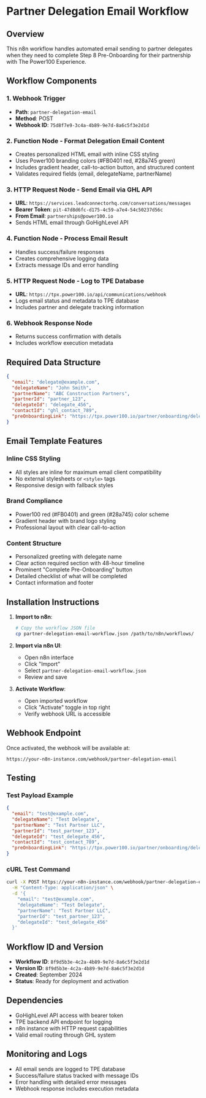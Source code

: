 # Partner Delegation Email Workflow

## Overview
This n8n workflow handles automated email sending to partner delegates when they need to complete Step 8 Pre-Onboarding for their partnership with The Power100 Experience.

## Workflow Components

### 1. Webhook Trigger
- **Path**: `partner-delegation-email`
- **Method**: POST
- **Webhook ID**: `75d8f7e9-3c4a-4b89-9e7d-8a6c5f3e2d1d`

### 2. Function Node - Format Delegation Email Content
- Creates personalized HTML email with inline CSS styling
- Uses Power100 branding colors (#FB0401 red, #28a745 green)
- Includes gradient header, call-to-action button, and structured content
- Validates required fields (email, delegateName, partnerName)

### 3. HTTP Request Node - Send Email via GHL API
- **URL**: `https://services.leadconnectorhq.com/conversations/messages`
- **Bearer Token**: `pit-47d8d6fc-d175-4c59-a7e4-54c50237d56c`
- **From Email**: `partnerships@power100.io`
- Sends HTML email through GoHighLevel API

### 4. Function Node - Process Email Result
- Handles success/failure responses
- Creates comprehensive logging data
- Extracts message IDs and error handling

### 5. HTTP Request Node - Log to TPE Database
- **URL**: `https://tpx.power100.io/api/communications/webhook`
- Logs email status and metadata to TPE database
- Includes partner and delegate tracking information

### 6. Webhook Response Node
- Returns success confirmation with details
- Includes workflow execution metadata

## Required Data Structure

```json
{
  "email": "delegate@example.com",
  "delegateName": "John Smith", 
  "partnerName": "ABC Construction Partners",
  "partnerId": "partner_123",
  "delegateId": "delegate_456", 
  "contactId": "ghl_contact_789",
  "preOnboardingLink": "https://tpx.power100.io/partner/onboarding/delegation?token=xyz"
}
```

## Email Template Features

### Inline CSS Styling
- All styles are inline for maximum email client compatibility
- No external stylesheets or `<style>` tags
- Responsive design with fallback styles

### Brand Compliance
- Power100 red (#FB0401) and green (#28a745) color scheme
- Gradient header with brand logo styling
- Professional layout with clear call-to-action

### Content Structure
- Personalized greeting with delegate name
- Clear action required section with 48-hour timeline
- Prominent "Complete Pre-Onboarding" button
- Detailed checklist of what will be completed
- Contact information and footer

## Installation Instructions

1. **Import to n8n**:
   ```bash
   # Copy the workflow JSON file
   cp partner-delegation-email-workflow.json /path/to/n8n/workflows/
   ```

2. **Import via n8n UI**:
   - Open n8n interface
   - Click "Import" 
   - Select `partner-delegation-email-workflow.json`
   - Review and save

3. **Activate Workflow**:
   - Open imported workflow
   - Click "Activate" toggle in top right
   - Verify webhook URL is accessible

## Webhook Endpoint

Once activated, the webhook will be available at:
```
https://your-n8n-instance.com/webhook/partner-delegation-email
```

## Testing

### Test Payload Example
```json
{
  "email": "test@example.com",
  "delegateName": "Test Delegate",
  "partnerName": "Test Partner LLC",
  "partnerId": "test_partner_123",
  "delegateId": "test_delegate_456",
  "contactId": "test_contact_789",
  "preOnboardingLink": "https://tpx.power100.io/partner/onboarding/delegation?test=true"
}
```

### cURL Test Command
```bash
curl -X POST https://your-n8n-instance.com/webhook/partner-delegation-email \
  -H "Content-Type: application/json" \
  -d '{
    "email": "test@example.com",
    "delegateName": "Test Delegate", 
    "partnerName": "Test Partner LLC",
    "partnerId": "test_partner_123",
    "delegateId": "test_delegate_456"
  }'
```

## Workflow ID and Version
- **Workflow ID**: `8f9d5b3e-4c2a-4b89-9e7d-8a6c5f3e2d1d`
- **Version ID**: `8f9d5b3e-4c2a-4b89-9e7d-8a6c5f3e2d1d`
- **Created**: September 2024
- **Status**: Ready for deployment and activation

## Dependencies
- GoHighLevel API access with bearer token
- TPE backend API endpoint for logging
- n8n instance with HTTP request capabilities
- Valid email routing through GHL system

## Monitoring and Logs
- All email sends are logged to TPE database
- Success/failure status tracked with message IDs
- Error handling with detailed error messages
- Webhook response includes execution metadata